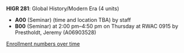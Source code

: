 **HIGR 281**: Global History/Modern Era (4 units)

- **A00** (Seminar) (time and location TBA) by staff
- **B00** (Seminar) at 2:00 pm–4:50 pm on Thursday at RWAC 0915 by Prestholdt, Jeremy (A06903528)

[Enrollment numbers over time](./HIGR281.tsv)
